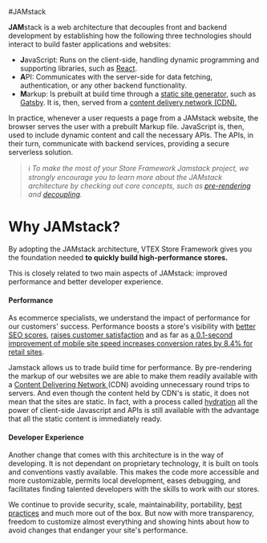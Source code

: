 <!-- This will be one of the first contacts for a developer that never heard about Jamstack to learn more about it and why we use it.

Objective:

Introduce the developer to the Jamstack architecture, giving an overview of its main aspects

This explanation doesn't need to be a long one. Instead, we must redirect the user to official resources.

Explain why we chose this architecture, showing the main benefits of using Jamstack to build an e-commerce store.

Organize it into topics, followed by a brief explanation.Example: Faster Performanceblalblallbabla (one paragraph) -->

#JAMstack

**JAM**stack is a web architecture that decouples front and backend development by establishing how the following three technologies should interact to build faster applications and websites:

- **J**avaScript: Runs on the client-side, handling dynamic programming and supporting libraries, such as [React](http://reactjs.org/).
- **A**PI: Communicates with the server-side for data fetching, authentication, or any other backend functionality.
- **M**arkup: Is prebuilt at build time through a [static site generator](https://developer.mozilla.org/en-US/docs/Learn/Tools_and_testing/Client-side_JavaScript_frameworks/Introduction#static_site_generators), such as [Gatsby](https://www.gatsbyjs.com/). It is, then, served from a [content delivery network (CDN).](https://developer.mozilla.org/en-US/docs/Glossary/CDN)

In practice, whenever a user requests a page from a JAMstack website, the browser serves the user with a prebuilt Markup file. JavaScript is, then, used to include dynamic content and call the necessary APIs. The APIs, in their turn, communicate with backend services, providing a secure serverless solution.

>ℹ️ *To make the most of your Store Framework Jamstack project, we strongly encourage you to learn more about the JAMstack architecture by checking out core concepts, such as [pre-rendering](https://jamstack.org/glossary/pre-render/) and [decoupling](https://jamstack.org/glossary/decoupling/).*

# Why JAMstack?

By adopting the JAMstack architecture, VTEX Store Framework gives you the foundation needed **to quickly build high-performance stores.**

This is closely related to two main aspects of JAMstack: improved performance and better developer experience.

#### Performance

As ecommerce specialists, we understand the impact of performance for our customers' success. Performance boosts a store's visibility with [better SEO scores](https://developers.google.com/web/updates/2018/07/search-ads-speed), [raises customer satisfaction](https://neilpatel.com/blog/loading-time/) and as far as [a 0.1-second improvement of mobile site speed increases conversion rates by 8.4% for retail sites](https://www.thinkwithgoogle.com/intl/en-ca/marketing-strategies/app-and-mobile/mobile-page-speed-data/). 

Jamstack allows us to trade build time for performance. By pre-rendering the markup of our websites we are able to make them readily available with a [Content Delivering Network ](https://jamstack.org/glossary/cdn/)(CDN) avoiding unnecessary round trips to servers. And even though the content held by CDN's is static, it does not mean that the sites are static. In fact, with a process called [hydration](https://reactjs.org/docs/react-dom.html#hydrate) all the power of client-side Javascript and APIs is still available with the advantage that all the static content is immediately ready.

#### Developer Experience

Another change that comes with this architecture is in the way of developing. It is not dependant on proprietary technology, it is built on tools and conventions vastly available. This makes the code more accessible and more customizable, permits local development, eases debugging, and facilitates finding talented developers with the skills to work with our stores.

We continue to provide security, scale, maintainability, portability, [best practices](https://jamstack.org/best-practices/) and much more out of the box. But now with more transparency, freedom to customize almost everything and showing hints about how to avoid changes that endanger your site's performance. <!-- here i thought about linking to an explanation  of how we enforce paying attention to performance also-->
